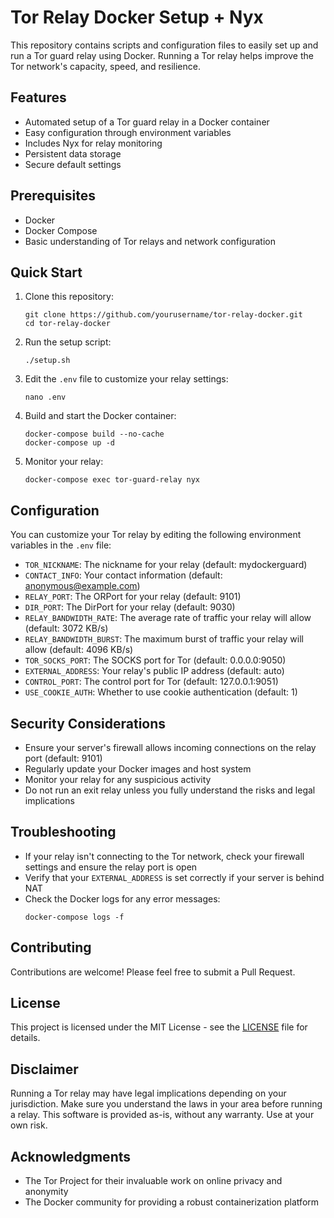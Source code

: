 # Tor Relay Docker Setup + Nyx

This repository contains scripts and configuration files to easily set up and run a Tor guard relay using Docker. Running a Tor relay helps improve the Tor network's capacity, speed, and resilience.

## Features

- Automated setup of a Tor guard relay in a Docker container
- Easy configuration through environment variables
- Includes Nyx for relay monitoring
- Persistent data storage
- Secure default settings

## Prerequisites

- Docker
- Docker Compose
- Basic understanding of Tor relays and network configuration

## Quick Start

1. Clone this repository:
   ```
   git clone https://github.com/yourusername/tor-relay-docker.git
   cd tor-relay-docker
   ```

2. Run the setup script:
   ```
   ./setup.sh
   ```

3. Edit the `.env` file to customize your relay settings:
   ```
   nano .env
   ```

4. Build and start the Docker container:
   ```
   docker-compose build --no-cache
   docker-compose up -d
   ```

5. Monitor your relay:
   ```
   docker-compose exec tor-guard-relay nyx
   ```

## Configuration

You can customize your Tor relay by editing the following environment variables in the `.env` file:

- `TOR_NICKNAME`: The nickname for your relay (default: mydockerguard)
- `CONTACT_INFO`: Your contact information (default: anonymous@example.com)
- `RELAY_PORT`: The ORPort for your relay (default: 9101)
- `DIR_PORT`: The DirPort for your relay (default: 9030)
- `RELAY_BANDWIDTH_RATE`: The average rate of traffic your relay will allow (default: 3072 KB/s)
- `RELAY_BANDWIDTH_BURST`: The maximum burst of traffic your relay will allow (default: 4096 KB/s)
- `TOR_SOCKS_PORT`: The SOCKS port for Tor (default: 0.0.0.0:9050)
- `EXTERNAL_ADDRESS`: Your relay's public IP address (default: auto)
- `CONTROL_PORT`: The control port for Tor (default: 127.0.0.1:9051)
- `USE_COOKIE_AUTH`: Whether to use cookie authentication (default: 1)

## Security Considerations

- Ensure your server's firewall allows incoming connections on the relay port (default: 9101)
- Regularly update your Docker images and host system
- Monitor your relay for any suspicious activity
- Do not run an exit relay unless you fully understand the risks and legal implications

## Troubleshooting

- If your relay isn't connecting to the Tor network, check your firewall settings and ensure the relay port is open
- Verify that your `EXTERNAL_ADDRESS` is set correctly if your server is behind NAT
- Check the Docker logs for any error messages:
  ```
  docker-compose logs -f
  ```

## Contributing

Contributions are welcome! Please feel free to submit a Pull Request.

## License

This project is licensed under the MIT License - see the [LICENSE](LICENSE) file for details.

## Disclaimer

Running a Tor relay may have legal implications depending on your jurisdiction. Make sure you understand the laws in your area before running a relay. This software is provided as-is, without any warranty. Use at your own risk.

## Acknowledgments

- The Tor Project for their invaluable work on online privacy and anonymity
- The Docker community for providing a robust containerization platform
